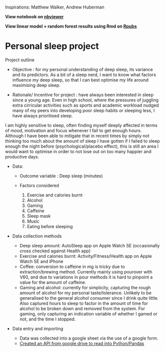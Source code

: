 Inspirations: Matthew Walker, Andrew Huberman

**View notebook on [nbviewer](https://nbviewer.org/github/ianian-dot/personal-sleep-data/blob/main/analysingsleep.ipynb)**

**View linear model + random forest results using Rmd on [Rpubs](https://rpubs.com/jojorabbit1/1194011)**

# Personal sleep project 

Project outline

* Objective : for my personal understanding of deep sleep, its variance and its predictors. As a bit of a sleep nerd, I want to know what factors influence my deep sleep, so that I can best optimise my life around maximising deep sleep. 

* Rationale/ Incentive for project : have always been interested in sleep since a young age. Even in high school, where the pressures of juggling extra cirricular activities such as sports and academic workload nudged many of my peers into developing poor sleep habits or sleeping less, I have always prioritised sleep. 

I am highly sensitive to sleep, often finding myself deeply affected in terms of mood, motivation and focus whenever I fail to get enough hours. Although I have been able to mitigate that in recent times by simply not thinking too much about the amount of sleep I have gotten if I failed to sleep enough the night before (psychological/placebo effect), this is still an area I would want to optimise in order to not lose out on too many happier and productive days. 

* Data: 

    * Outcome variable : Deep sleep (minutes)

    * Factors considered 
        1. Exercise and calories burnt 
        2. Alcohol
        3. Gaming 
        4. Caffeine
        5. Sleep mask
        6. Music
        7. Eating before sleeping

* Data collection methods 
    * Deep sleep amount: AutoSleep app on Apple Watch SE (occasionally cross checked against Health app)
    * Exercise and calories burnt: Activity/Fitness/Health app on Apple Watch SE and iPhone 
    * Coffee: conversion to caffeine in mg is tricky due to extraction/brewing method. Currently mainly using pourover with V60, and due to variations in pour methods it is hard to pinpoint a value for the amount of caffeine. 
    * Gaming and alcohol: currently for simplicity, capturing the rough amount of alcohol for my personal taste/tolerance. Unlikely to be generalised to the general alcohol consumer since I drink quite little. Also captured hours to sleep to factor in the amount of time for alcohol to be broken down and removed from the system. For gaming, only capturing an indication variable of whether I gamed or not, and the time I stopped.

* Data entry and importing 
   * Data was collected into a google sheet via the use of a google form.
   * [Created an API from google drive to read into Python/Pandas](https://medium.com/analytics-vidhya/how-to-read-and-write-data-to-google-spreadsheet-using-python-ebf54d51a72c)
